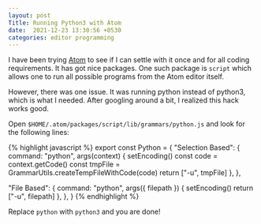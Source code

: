```yaml
---
layout: post
Title: Running Python3 with Atom
date:  2021-12-23 13:30:56 +0530
categories: editor programming
---
```

I have been trying [Atom](https://atom.io) to see if I can settle with it once and for all coding requirements. It has got nice packages. One such package is `script` which allows one to run all possible programs from the Atom editor itself.

However, there was one issue. It was running python instead of python3, which is what I needed. After googling around a bit, I realized this hack works good. 

Open `$HOME/.atom/packages/script/lib/grammars/python.js` and look for the following lines:

{% highlight javascript %}
export const Python = {
  "Selection Based": {
    command: "python",
    args(context) {
      setEncoding()
      const code = context.getCode()
      const tmpFile = GrammarUtils.createTempFileWithCode(code)
      return ["-u", tmpFile]
    },
  },

  "File Based": {
    command: "python",
    args({ filepath }) {
      setEncoding()
      return ["-u", filepath]
    },
  },
}
{% endhighlight %}

Replace `python` with `python3` and you are done!
